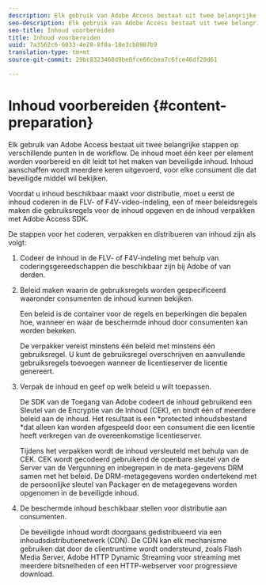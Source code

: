 ```yaml
---
description: Elk gebruik van Adobe Access bestaat uit twee belangrijke stappen op verschillende punten in de workflow. De inhoud moet één keer per element worden voorbereid en dit leidt tot het maken van beveiligde inhoud. Inhoud aanschaffen wordt meerdere keren uitgevoerd, voor elke consument die dat beveiligde middel wil bekijken.
seo-description: Elk gebruik van Adobe Access bestaat uit twee belangrijke stappen op verschillende punten in de workflow. De inhoud moet één keer per element worden voorbereid en dit leidt tot het maken van beveiligde inhoud. Inhoud aanschaffen wordt meerdere keren uitgevoerd, voor elke consument die dat beveiligde middel wil bekijken.
seo-title: Inhoud voorbereiden
title: Inhoud voorbereiden
uuid: 7a3562c6-6033-4e28-8f0a-18e3cb8987b9
translation-type: tm+mt
source-git-commit: 29bc8323460d9be0fce66cbea7c6fce46df20d61

---
```



# Inhoud voorbereiden {#content-preparation}

Elk gebruik van Adobe Access bestaat uit twee belangrijke stappen op verschillende punten in de workflow. De inhoud moet één keer per element worden voorbereid en dit leidt tot het maken van beveiligde inhoud. Inhoud aanschaffen wordt meerdere keren uitgevoerd, voor elke consument die dat beveiligde middel wil bekijken.

Voordat u inhoud beschikbaar maakt voor distributie, moet u eerst de inhoud coderen in de FLV- of F4V-video-indeling, een of meer beleidsregels maken die gebruiksregels voor de inhoud opgeven en de inhoud verpakken met Adobe Access SDK.

De stappen voor het coderen, verpakken en distribueren van inhoud zijn als volgt:

1. Codeer de inhoud in de FLV- of F4V-indeling met behulp van coderingsgereedschappen die beschikbaar zijn bij Adobe of van derden.
1. Beleid maken waarin de gebruiksregels worden gespecificeerd waaronder consumenten de inhoud kunnen bekijken.

   Een beleid is de container voor de regels en beperkingen die bepalen hoe, wanneer en waar de beschermde inhoud door consumenten kan worden bekeken.

   De verpakker vereist minstens één beleid met minstens één gebruiksregel. U kunt de gebruiksregel overschrijven en aanvullende gebruiksregels toevoegen wanneer de licentieserver de licentie genereert.

1. Verpak de inhoud en geef op welk beleid u wilt toepassen.

   De SDK van de Toegang van Adobe codeert de inhoud gebruikend een Sleutel van de Encryptie van de Inhoud (CEK), en bindt één of meerdere beleid aan de inhoud. Het resultaat is een *protected inhoudsbestand *dat alleen kan worden afgespeeld door een consument die een licentie heeft verkregen van de overeenkomstige licentieserver.

   Tijdens het verpakken wordt de inhoud versleuteld met behulp van de CEK. CEK wordt gecodeerd gebruikend de openbare sleutel van de Server van de Vergunning en inbegrepen in de meta-gegevens DRM samen met het beleid. De DRM-metagegevens worden ondertekend met de persoonlijke sleutel van Packager en de metagegevens worden opgenomen in de beveiligde inhoud.

1. De beschermde inhoud beschikbaar stellen voor distributie aan consumenten.

   De beveiligde inhoud wordt doorgaans gedistribueerd via een inhoudsdistributienetwerk (CDN). De CDN kan elk mechanisme gebruiken dat door de clientruntime wordt ondersteund, zoals Flash Media Server, Adobe HTTP Dynamic Streaming voor streaming met meerdere bitsnelheden of een HTTP-webserver voor progressieve download.

